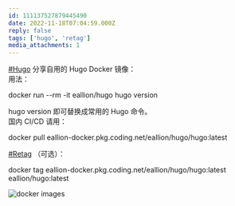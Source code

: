 ```yaml
---
id: 111137527879445490
date: 2022-11-18T07:04:59.000Z
reply: false
tags: ['hugo', 'retag']
media_attachments: 1
---
```


[#Hugo](https://e5n.cc/tags/Hugo) 分享自用的 Hugo Docker 镜像：  
用法：

docker run --rm -it eallion/hugo hugo version

hugo version 即可替换成常用的 Hugo 命令。  
国内 CI/CD 请用：

docker pull eallion-docker.pkg.coding.net/eallion/hugo/hugo:latest

[#Retag](https://e5n.cc/tags/Retag) （可选）：

docker tag eallion-docker.pkg.coding.net/eallion/hugo/hugo:latest eallion/hugo:latest

![docker images](https://files.e5n.cc/media_attachments/files/115/093/106/469/494/585/original/9f6f2aa4fd5ec3cc.png)
